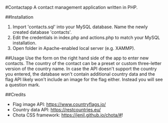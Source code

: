 #Contactapp
A contact management application written in PHP.

##Installation
1. Import 'contacts.sql' into your MySQL database. Name the newly created database 'contacts'.
2. Edit the credentials in index.php and actions.php to match your MySQL installation.
3. Open folder in Apache-enabled local server (e.g. XAMMP).

##Usage
Use the form on the right hand side of the app to enter new contacts. The country of the contact can be a preset or custom three-letter version of the country name. In case the API doesn't support the country you entered, the database won't contain additional country data and the flag API likely won't include an image for the flag either. Instead you will see a question mark.

##Credits
- Flag image API: https://www.countryflags.io/
- Country data API: https://restcountries.eu/
- Chota CSS framework: https://jenil.github.io/chota/#!